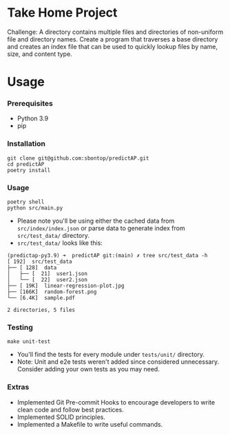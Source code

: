 # Take Home Project

Challenge: A directory contains multiple files and directories of non-uniform file and directory names. Create a program that traverses a base directory and creates an index file that can be used to quickly lookup files by name, size, and content type.

# Usage
### Prerequisites
- Python 3.9
- pip

### Installation
```
git clone git@github.com:sbontop/predictAP.git
cd predictAP
poetry install
```

### Usage
```
poetry shell
python src/main.py
```
- Please note you'll be using either the cached data from `src/index/index.json` or parse data to generate index from `src/test_data/` directory.
- `src/test_data/` looks like this:
```
(predictap-py3.9) ➜  predictAP git:(main) ✗ tree src/test_data -h
[ 192]  src/test_data
├── [ 128]  data
│   ├── [  21]  user1.json
│   └── [  22]  user2.json
├── [ 19K]  linear-regression-plot.jpg
├── [166K]  random-forest.png
└── [6.4K]  sample.pdf

2 directories, 5 files
```

### Testing
```
make unit-test
```
- You'll find the tests for every module under `tests/unit/` directory.
- Note: Unit and e2e tests weren't added since considered unnecessary. Consider adding your own tests as you may need.

### Extras
- Implemented Git Pre-commit Hooks to encourage developers to write clean code and follow best practices.
- Implemented SOLID principles.
- Implemented a Makefile to write useful commands.
